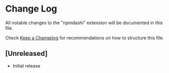 # Change Log

All notable changes to the "npmdashi" extension will be documented in this file.

Check [Keep a Changelog](http://keepachangelog.com/) for recommendations on how to structure this file.

## [Unreleased]

- Initial release